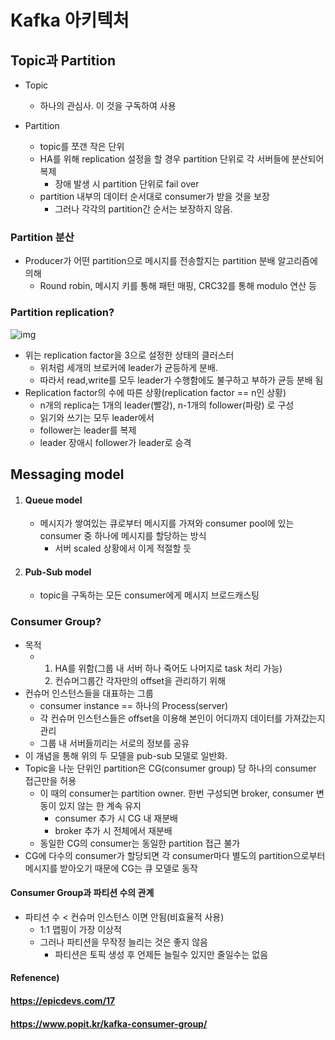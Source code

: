# Kafka 아키텍처

## Topic과 Partition

* Topic
  * 하나의 관심사. 이 것을 구독하여 사용

* Partition
  * topic를 쪼갠 작은 단위
  * HA를 위해 replication 설정을 할 경우 partition 단위로 각 서버들에 분산되어 복제
    * 장애 발생 시 partition 단위로 fail over
  * partition 내부의 데이터 순서대로 consumer가 받을 것을 보장
    * 그러나 각각의 partition간 순서는 보장하지 않음.



### Partition 분산

* Producer가 어떤 partition으로 메시지를 전송할지는 partition 분배 알고리즘에 의해
  * Round robin, 메시지 키를 통해 패턴 매핑, CRC32를 통해 modulo 연산 등



### Partition replication?

![img](https://t1.daumcdn.net/cfile/tistory/2655FB425509181D07)

* 위는 replication factor을 3으로 설정한 상태의 클러스터 
  * 위처럼 세개의 브로커에 leader가 균등하게 분배.
  * 따라서 read,write를 모두 leader가 수행함에도 불구하고 부하가 균등 분배 됨
* Replication factor의 수에 따른 상황(replication factor == n인 상황)
  * n개의 replica는 1개의 leader(빨강), n-1개의 follower(파랑) 로 구성
  * 읽기와 쓰기는 모두 leader에서
  * follower는 leader를 복제
  * leader 장애시 follower가 leader로 승격



## Messaging model

1. #### Queue model

   * 메시지가 쌓여있는 큐로부터 메시지를 가져와 consumer pool에 있는 consumer 중 하나에 메시지를 할당하는 방식
     * 서버 scaled 상황에서 이게 적절할 듯

2. #### Pub-Sub model

   * topic을 구독하는 모든 consumer에게 메시지 브로드캐스팅



### Consumer Group?

* 목적
  * 1. HA를 위함(그룹 내 서버 하나 죽어도 나머지로 task 처리 가능)
    2. 컨슈머그룹간 각자만의 offset을 관리하기 위해 
* 컨슈머 인스턴스들을 대표하는 그룹
  * consumer instance == 하나의 Process(server)
  * 각 컨슈머 인스턴스들은 offset을 이용해 본인이 어디까지 데이터를 가져갔는지 관리
  * 그룹 내 서버들끼리는 서로의 정보를 공유
* 이 개념을 통해 위의 두 모델을 pub-sub 모델로 일반화.
* Topic을 나눈 단위인 partition은 CG(consumer group) 당 하나의 consumer 접근만을 허용
  * 이 때의 consumer는 partition owner. 한번 구성되면 broker, consumer 변동이 있지 않는 한 계속 유지
    * consumer 추가 시 CG 내 재분배
    * broker 추가 시 전체에서 재분배
  * 동일한 CG의 consumer는 동일한 partition 접근 불가
* CG에 다수의 consumer가 할당되면 각 consumer마다 별도의 partition으로부터 메시지를 받아오기 때문에 CG는 큐 모델로 동작



#### Consumer  Group과 파티션 수의 관계

* 파티션 수 < 컨슈머 인스턴스 이면 안됨(비효율적 사용)
  * 1:1 맵핑이 가장 이상적
  * 그러나 파티션을 무작정 늘리는 것은 좋지 않음
    * 파티션은 토픽 생성 후 언제든 늘릴수 있지만 줄일수는 없음



#### Refenence) 

#### https://epicdevs.com/17

#### https://www.popit.kr/kafka-consumer-group/
